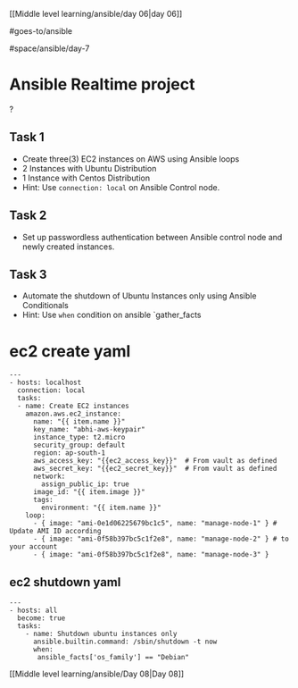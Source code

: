 
[[Middle level learning/ansible/day 06|day 06]]


#goes-to/ansible 

#space/ansible/day-7



# Ansible Realtime project
?
## Task 1
[](https://github.com/iam-veeramalla/ansible-zero-to-hero/blob/main/Day-07/README.md#task-1)
- Create three(3) EC2 instances on AWS using Ansible loops
- 2 Instances with Ubuntu Distribution
- 1 Instance with Centos Distribution
- Hint: Use `connection: local` on Ansible Control node.
## Task 2
[](https://github.com/iam-veeramalla/ansible-zero-to-hero/blob/main/Day-07/README.md#task-2)
- Set up passwordless authentication between Ansible control node and newly created instances.
## Task 3
[](https://github.com/iam-veeramalla/ansible-zero-to-hero/blob/main/Day-07/README.md#task-3)
- Automate the shutdown of Ubuntu Instances only using Ansible Conditionals
- Hint: Use `when` condition on ansible `gather_facts
# ec2 create yaml
```
---
- hosts: localhost
  connection: local
  tasks:
  - name: Create EC2 instances
    amazon.aws.ec2_instance:
      name: "{{ item.name }}"
      key_name: "abhi-aws-keypair"
      instance_type: t2.micro
      security_group: default
      region: ap-south-1
      aws_access_key: "{{ec2_access_key}}"  # From vault as defined
      aws_secret_key: "{{ec2_secret_key}}"  # From vault as defined      
      network:
        assign_public_ip: true
      image_id: "{{ item.image }}"
      tags:
        environment: "{{ item.name }}"
    loop:
      - { image: "ami-0e1d06225679bc1c5", name: "manage-node-1" } # Update AMI ID according 
      - { image: "ami-0f58b397bc5c1f2e8", name: "manage-node-2" } # to your account
      - { image: "ami-0f58b397bc5c1f2e8", name: "manage-node-3" }
```
## ec2 shutdown yaml
```
---
- hosts: all
  become: true
  tasks:
    - name: Shutdown ubuntu instances only
      ansible.builtin.command: /sbin/shutdown -t now
      when:
       ansible_facts['os_family'] == "Debian"
```
<!--SR:!2025-05-04,1,170-->


 [[Middle level learning/ansible/Day 08|Day 08]]